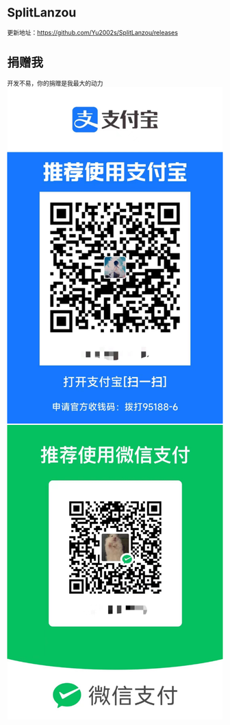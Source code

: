 # SplitLanzou
更新地址：https://github.com/Yu2002s/SplitLanzou/releases
# 捐赠我
开发不易，你的捐赠是我最大的动力
![alipay](./9b44cc730cf66bff9790af91108e020.jpg)
![wechat](./6f7539561443bba8fcaf4fe74ae9a03.jpg)